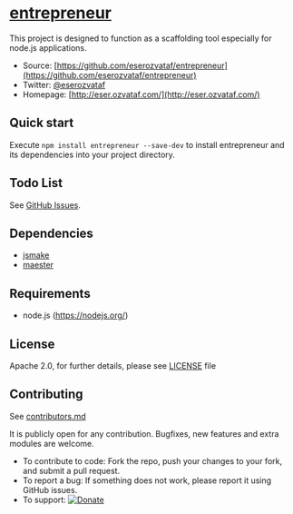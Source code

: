 # [entrepreneur](https://github.com/eserozvataf/entrepreneur)

This project is designed to function as a scaffolding tool especially for node.js applications.

* Source: [https://github.com/eserozvataf/entrepreneur](https://github.com/eserozvataf/entrepreneur)
* Twitter: [@eserozvataf](http://twitter.com/eserozvataf)
* Homepage: [http://eser.ozvataf.com/](http://eser.ozvataf.com/)


## Quick start

Execute `npm install entrepreneur --save-dev` to install entrepreneur and its dependencies into your project directory.


## Todo List

See [GitHub Issues](https://github.com/eserozvataf/entrepreneur/issues).


## Dependencies

* [jsmake](https://github.com/eserozvataf/jsmake)
* [maester](https://github.com/eserozvataf/maester)


## Requirements

* node.js (https://nodejs.org/)


## License

Apache 2.0, for further details, please see [LICENSE](LICENSE) file


## Contributing

See [contributors.md](contributors.md)

It is publicly open for any contribution. Bugfixes, new features and extra modules are welcome.

* To contribute to code: Fork the repo, push your changes to your fork, and submit a pull request.
* To report a bug: If something does not work, please report it using GitHub issues.
* To support: [![Donate](https://img.shields.io/gratipay/eserozvataf.svg)](https://gratipay.com/eserozvataf/)

